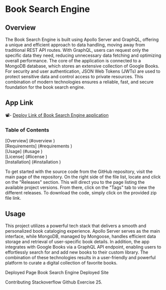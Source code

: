 # Book Search Engine
## Overview
The Book Search Engine is built using Apollo Server and GraphQL, offering a unique and efficient approach to data handling, moving away from traditional REST API routes. With GraphQL, users can request only the specific data they need, reducing unnecessary data fetching and optimizing overall performance. The core of the application is connected to a MongoDB database, which stores an extensive collection of Google Books. For security and user authentication, JSON Web Tokens (JWTs) are used to protect sensitive data and control access to private resources. This combination of modern technologies ensures a reliable, fast, and secure foundation for the book search engine.

## App Link
📽️- [Deploy Link of Book Search Engine application](https://book-search-engine-zbg1.onrender.com//) <br/>
### Table of Contents
[Overview] (#overview )<br>
[Requirements] (#requirements )<br>
[Usage] (#usage )<br>
[License] (#license )<br>
[Installation] (#installation )<br>


To get started with the source code from the GitHub repository, visit the main page of the repository. On the right side of the file list, locate and click on the "Releases" section. This will direct you to the page listing the available project versions. From there, click on the "Tags" tab to view the different releases. To download the code, simply click on the provided zip file link.

## Usage
This project utilizes a powerful tech stack that delivers a smooth and personalized book cataloging experience. Apollo Server serves as the main interface, while MongoDB, managed by Mongoose, handles efficient data storage and retrieval of user-specific book details. In addition, the app integrates with Google Books via a GraphQL API endpoint, enabling users to effortlessly search for and add new books to their custom library. The combination of these technologies results in a user-friendly and powerful platform to curate a digital collection of favorite books.

Deployed Page
Book Search Engine Deployed Site

Contributing
Stackoverflow
Github
Exercise 25.